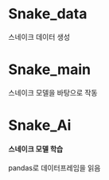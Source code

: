 # Snake_data 
스네이크 데이터 생성
 


# Snake_main 
스네이크 모델을 바탕으로 작동


# Snake_Ai
#### 스네이크 모델 학습
pandas로 데이터프레임을 읽음 



